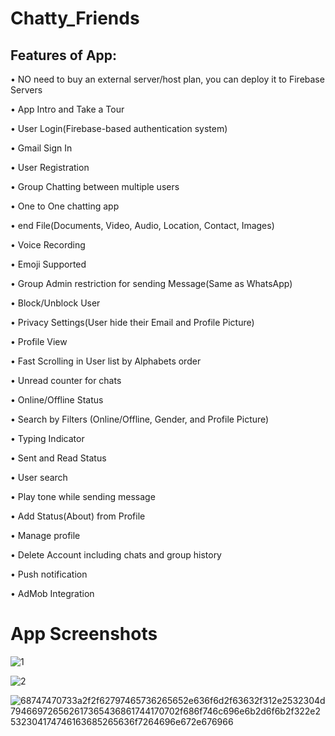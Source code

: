# Chatty_Friends

 ## Features of App:
•	NO need to buy an external server/host plan, you can deploy it to Firebase Servers

•	App Intro and Take a Tour

•	User Login(Firebase-based authentication system)

•	Gmail Sign In

•	User Registration

•	Group Chatting between multiple users

•	One to One chatting app

•	end File(Documents, Video, Audio, Location, Contact, Images)

•	Voice Recording

•	Emoji Supported

•	 Group Admin restriction for sending Message(Same as WhatsApp)

•	 Block/Unblock User

•	Privacy Settings(User hide their Email and Profile Picture)

•	Profile View

•	Fast Scrolling in User list by Alphabets order

•	Unread counter for chats

•	Online/Offline Status

•	Search by Filters (Online/Offline, Gender, and Profile Picture)

•	Typing Indicator

•	Sent and Read Status

•	User search

•	Play tone while sending message

•	Add Status(About) from Profile

•	Manage profile

•	Delete Account including chats and group history

•	Push notification

•	AdMob Integration



# App Screenshots

![1](https://user-images.githubusercontent.com/87336351/211134951-e9d15a4d-b424-4ab4-a122-4892c7d21e07.jpg)


![2](https://user-images.githubusercontent.com/87336351/211134998-11eeadd9-9ae2-4b19-b4a3-91ef28265279.jpg)


![68747470733a2f2f62797465736265652e636f6d2f63632f312e2532304d794669726562617365436861744170702f686f746c696e6b2d6f6b2f322e2532304174746163685265636f7264696e672e676966](https://user-images.githubusercontent.com/87336351/211135064-1ce83030-0602-437f-8e8a-d397ba0ff883.gif)

